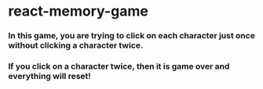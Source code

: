 # react-memory-game


### In this game, you are trying to click on each character just once without clicking a character twice. 

### If you click on a character twice, then it is game over and everything will reset!


